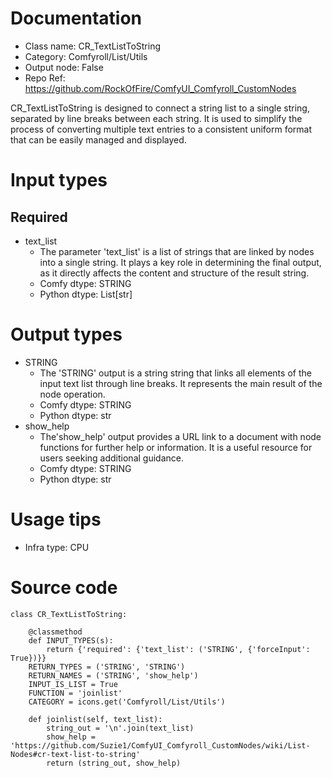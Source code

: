 # Documentation
- Class name: CR_TextListToString
- Category: Comfyroll/List/Utils
- Output node: False
- Repo Ref: https://github.com/RockOfFire/ComfyUI_Comfyroll_CustomNodes

CR_TextListToString is designed to connect a string list to a single string, separated by line breaks between each string. It is used to simplify the process of converting multiple text entries to a consistent uniform format that can be easily managed and displayed.

# Input types
## Required
- text_list
    - The parameter 'text_list' is a list of strings that are linked by nodes into a single string. It plays a key role in determining the final output, as it directly affects the content and structure of the result string.
    - Comfy dtype: STRING
    - Python dtype: List[str]

# Output types
- STRING
    - The 'STRING' output is a string string that links all elements of the input text list through line breaks. It represents the main result of the node operation.
    - Comfy dtype: STRING
    - Python dtype: str
- show_help
    - The'show_help' output provides a URL link to a document with node functions for further help or information. It is a useful resource for users seeking additional guidance.
    - Comfy dtype: STRING
    - Python dtype: str

# Usage tips
- Infra type: CPU

# Source code
```
class CR_TextListToString:

    @classmethod
    def INPUT_TYPES(s):
        return {'required': {'text_list': ('STRING', {'forceInput': True})}}
    RETURN_TYPES = ('STRING', 'STRING')
    RETURN_NAMES = ('STRING', 'show_help')
    INPUT_IS_LIST = True
    FUNCTION = 'joinlist'
    CATEGORY = icons.get('Comfyroll/List/Utils')

    def joinlist(self, text_list):
        string_out = '\n'.join(text_list)
        show_help = 'https://github.com/Suzie1/ComfyUI_Comfyroll_CustomNodes/wiki/List-Nodes#cr-text-list-to-string'
        return (string_out, show_help)
```